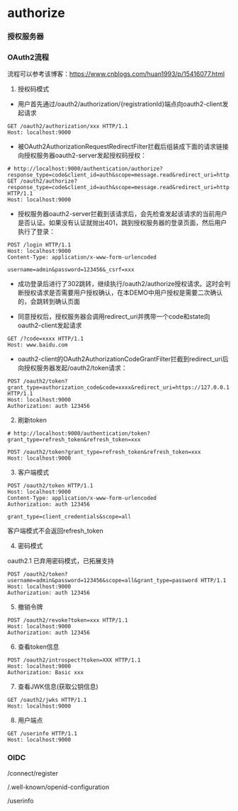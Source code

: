 # authorize

### 授权服务器

### OAuth2流程

流程可以参考该博客：https://www.cnblogs.com/huan1993/p/15416077.html

1. 授权码模式

* 用户首先通过/oauth2/authorization/{registrationId}端点向oauth2-client发起请求

```http request
GET /oauth2/authorization/xxx HTTP/1.1
Host: localhost:9000
```

* 被OAuth2AuthorizationRequestRedirectFilter拦截后组装成下面的请求链接向授权服务器oauth2-server发起授权码授权：

```http request
# http://localhost:9000/authentication/authorize?response_type=code&client_id=auth&scope=message.read&redirect_uri=http://www.baidu.com
GET /oauth2/authorize?response_type=code&client_id=auth&scope=message.read&redirect_uri=http://www.baidu.com HTTP/1.1
Host: localhost:9000
```

* 授权服务器oauth2-server拦截到该请求后，会先检查发起该请求的当前用户是否认证。如果没有认证就抛出401，跳到授权服务器的登录页面，然后用户执行了登录：

```http request
POST /login HTTP/1.1
Host: localhost:9000
Content-Type: application/x-www-form-urlencoded

username=admin&password=123456&_csrf=xxx
```

* 成功登录后进行了302跳转，继续执行/oauth2/authorize授权请求。这时会判断授权请求是否需要用户授权确认，在本DEMO中用户授权是需要二次确认的，会跳转到确认页面

* 同意授权后，授权服务器会调用redirect_uri并携带一个code和state向oauth2-client发起请求

```http request
GET /?code=xxxx HTTP/1.1 
Host: www.baidu.com
```

* oauth2-client的OAuth2AuthorizationCodeGrantFilter拦截到redirect_uri后向授权服务器发起/oauth2/token请求：

```http request
POST /oauth2/token?grant_type=authorization_code&code=xxxx&redirect_uri=https://127.0.0.1:8080/foo/bar HTTP/1.1
Host: localhost:9000
Authorization: auth 123456
```

2. 刷新token

```http request
# http://localhost:9000/authentication/token?grant_type=refresh_token&refresh_token=xxx

POST /oauth2/token?grant_type=refresh_token&refresh_token=xxx
Host: localhost:9000
```

3. 客户端模式

```http request
POST /oauth2/token HTTP/1.1
Host: localhost:9000
Content-Type: application/x-www-form-urlencoded
Authorization: auth 123456

grant_type=client_credentials&scope=all
```

客户端模式不会返回refresh_token

4. 密码模式

oauth2.1 已弃用密码模式，已拓展支持

```http request
POST /oauth2/token?username=admin&password=123456&scope=all&grant_type=password HTTP/1.1
Host: localhost:9000
Authorization: auth 123456
```


5. 撤销令牌

```http request
POST /oauth2/revoke?token=xxx HTTP/1.1
Host: localhost:9000
Authorization: auth 123456
```

6. 查看token信息

```http request
POST /oauth2/introspect?token=XXX HTTP/1.1
Host: localhost:9000
Authorization: Basic xxx
```

7. 查看JWK信息(获取公钥信息)

```http request
GET /oauth2/jwks HTTP/1.1
Host: localhost:9000
```


8. 用户端点

```http request
GET /userinfo HTTP/1.1
Host: localhost:9000
```


### OIDC

/connect/register

/.well-known/openid-configuration

/userinfo

